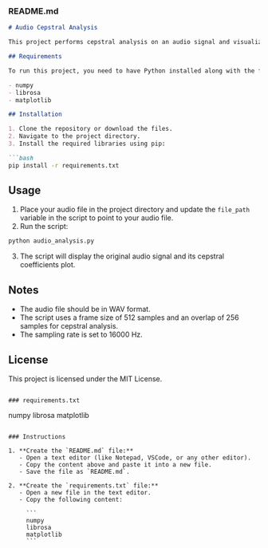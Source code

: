 ### README.md

```markdown
# Audio Cepstral Analysis

This project performs cepstral analysis on an audio signal and visualizes both the original audio signal and its cepstral coefficients.

## Requirements

To run this project, you need to have Python installed along with the following libraries:

- numpy
- librosa
- matplotlib

## Installation

1. Clone the repository or download the files.
2. Navigate to the project directory.
3. Install the required libraries using pip:

```bash
pip install -r requirements.txt
```

## Usage

1. Place your audio file in the project directory and update the `file_path` variable in the script to point to your audio file.
2. Run the script:

```bash
python audio_analysis.py
```

3. The script will display the original audio signal and its cepstral coefficients plot.

## Notes

- The audio file should be in WAV format.
- The script uses a frame size of 512 samples and an overlap of 256 samples for cepstral analysis.
- The sampling rate is set to 16000 Hz.

## License

This project is licensed under the MIT License.
```

### requirements.txt

```
numpy
librosa
matplotlib
```

### Instructions

1. **Create the `README.md` file:**
   - Open a text editor (like Notepad, VSCode, or any other editor).
   - Copy the content above and paste it into a new file.
   - Save the file as `README.md`.

2. **Create the `requirements.txt` file:**
   - Open a new file in the text editor.
   - Copy the following content:

     ```
     numpy
     librosa
     matplotlib
     ```